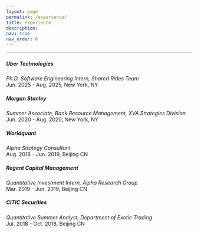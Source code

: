 ```yaml
---
layout: page
permalink: /experience/
title: Experience
description:
nav: true
nav_order: 6
---
```


___

##### Uber Technologies
<em> Ph.D. Software Engineering Intern, Shared Rides Team </em> \
 Jun. 2025 - Aug. 2025, New York, NY

##### Morgan Stanley
<em> Summer Associate, Bank Resource Management, XVA Strategies Division </em> \
 Jun. 2020 - Aug. 2020, New York, NY


##### Worldquant
<em> Alpha Strategy Consultant </em> \
Aug. 2018 - Jun. 2019, Beijing CN


##### Regent Capital Management
<em> Quantitative Investment Intern, Alpha Research Group </em> \
Mar. 2019 - Jun. 2019, Beijing CN

##### CITIC Securities
<em> Quantitative Summer Analyst, Department of Exotic Trading </em> \
Jul. 2018 - Oct. 2018, Beijing CN

